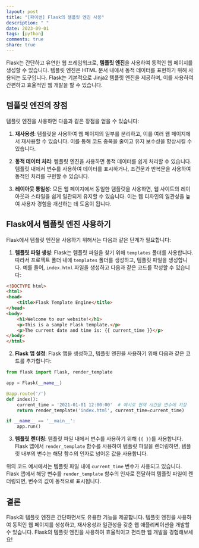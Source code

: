 ```yaml
---
layout: post
title: "[파이썬] Flask의 템플릿 엔진 사용"
description: " "
date: 2023-09-01
tags: [python]
comments: true
share: true
---
```


Flask는 간단하고 유연한 웹 프레임워크로, **템플릿 엔진**을 사용하여 동적인 웹 페이지를 생성할 수 있습니다. 템플릿 엔진은 HTML 문서 내에서 동적 데이터를 표현하기 위해 사용되는 도구입니다. Flask는 기본적으로 Jinja2 템플릿 엔진을 제공하며, 이를 사용하여 간편하고 효율적인 웹 개발을 할 수 있습니다.

## 템플릿 엔진의 장점

템플릿 엔진을 사용하면 다음과 같은 장점을 얻을 수 있습니다:

1. **재사용성**: 템플릿을 사용하여 웹 페이지의 일부를 분리하고, 이를 여러 웹 페이지에서 재사용할 수 있습니다. 이를 통해 코드 중복을 줄이고 유지 보수성을 향상시킬 수 있습니다.

2. **동적 데이터 처리**: 템플릿 엔진을 사용하면 동적 데이터를 쉽게 처리할 수 있습니다. 템플릿 내에서 변수를 사용하여 데이터를 표시하거나, 조건문과 반복문을 사용하여 동적인 처리를 구현할 수 있습니다.

3. **레이아웃 통일성**: 모든 웹 페이지에서 동일한 템플릿을 사용하면, 웹 사이트의 레이아웃과 스타일을 쉽게 일관되게 유지할 수 있습니다. 이는 웹 디자인의 일관성을 높여 사용자 경험을 개선하는 데 도움이 됩니다.

## Flask에서 템플릿 엔진 사용하기

Flask에서 템플릿 엔진을 사용하기 위해서는 다음과 같은 단계가 필요합니다:

1. **템플릿 파일 생성**: Flask는 템플릿 파일을 찾기 위해 `templates` 폴더를 사용합니다. 따라서 프로젝트 폴더 내에 `templates` 폴더를 생성하고, 템플릿 파일을 생성합니다. 예를 들어, `index.html` 파일을 생성하고 다음과 같은 코드를 작성할 수 있습니다:

```html
<!DOCTYPE html>
<html>
<head>
    <title>Flask Template Engine</title>
</head>
<body>
    <h1>Welcome to our website!</h1>
    <p>This is a sample Flask template.</p>
    <p>The current date and time is: {{ current_time }}</p>
</body>
</html>
```

2. **Flask 앱 설정**: Flask 앱을 생성하고, 템플릿 엔진을 사용하기 위해 다음과 같은 코드를 추가합니다:

```python
from flask import Flask, render_template

app = Flask(__name__)

@app.route('/')
def index():
    current_time = '2021-01-01 12:00:00'  # 예시로 현재 시간을 변수에 저장
    return render_template('index.html', current_time=current_time)

if __name__ == '__main__':
    app.run()
```

3. **템플릿 렌더링**: 템플릿 파일 내에서 변수를 사용하기 위해 `{{ }}`를 사용합니다. Flask 앱에서 `render_template` 함수를 사용하여 템플릿 파일을 렌더링하면, 템플릿 내부의 변수는 해당 함수의 인자로 넘어온 값을 사용합니다.

위의 코드 예시에서는 템플릿 파일 내에 `current_time` 변수가 사용되고 있습니다. Flask 앱에서 해당 변수를 `render_template` 함수의 인자로 전달하여 템플릿 파일이 렌더링되면, 변수의 값이 동적으로 표시됩니다.

## 결론

Flask의 템플릿 엔진은 간단하면서도 유용한 기능을 제공합니다. 템플릿 엔진을 사용하여 동적인 웹 페이지를 생성하고, 재사용성과 일관성을 갖춘 웹 애플리케이션을 개발할 수 있습니다. Flask의 템플릿 엔진을 사용하여 효율적이고 편리한 웹 개발을 경험해보세요!